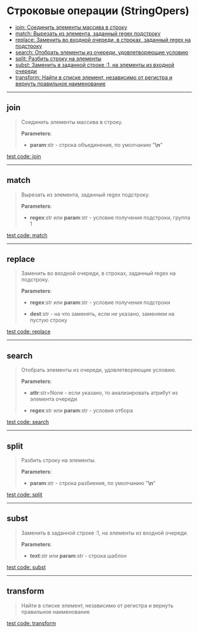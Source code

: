# Строковые операции (StringOpers)

- [join: Соединить элементы массива в строку](#join)
- [match: Вырезать из элемента, заданный regex подстроку](#match)
- [replace: Заменить во входной очереди, в строках, заданный regex на подстроку](#replace)
- [search: Отобрать элементы из очереди, удовлетворяющие условию](#search)
- [split: Разбить строку на элементы](#split)
- [subst: Заменить в заданной строке :1, на элементы из входной очереди](#subst)
- [transform: Найти в списке элемент,         независимо от регистра и вернуть правильное наименование](#transform)

---

## **join**

>
> Соединить элементы массива в строку.
>
> **Parameters**:
>
> - **param**:str - строка объединения, по умолчанию "**\n**"

[test code: join](/tests/main/test_join.py)

---

## **match**

>
> Вырезать из элемента, заданный regex подстроку.
>
> **Parameters**:
>
> - **regex**:str или **param**:str - условие получения подстроки, группа 1

[test code: match](/tests/main/test_match.py)

---

## **replace**

>
> Заменить во входной очереди, в строках, заданный regex на подстроку.
>
> **Parameters**:
>
> - **regex**:str или **param**:str - условие получения подстроки
>
> - **dest**:str - на что заменять, если не указано, заменяем на пустую строку

[test code: replace](/tests/main/test_replace.py)

---

## **search**

>
> Отобрать элементы из очереди, удовлетворяющие условию.
>
> **Parameters**:
>
> - **attr**:str=None - если указано, то анализировать атрибут из элемента очереди
>
> - **regex**:str или **param**:str - условия отбора

[test code: search](/tests/main/test_search.py)

---

## **split**

>
> Разбить строку на элементы.
>
> **Parameters**:
>
> - **param**:str - строка разбиения, по умолчанию "**\n**"

[test code: split](/tests/main/test_split.py)

---

## **subst**

>
> Заменить в заданной строке :1, на элементы из входной очереди.
>
> **Parameters**:
>
> - **text**:str или **param**:str - строка шаблон

[test code: subst](/tests/main/test_subst.py)

---

## **transform**

>
> Найти в списке элемент, независимо от регистра и вернуть правильное наименование

[test code: transform](/tests/main/test_transform.py)
